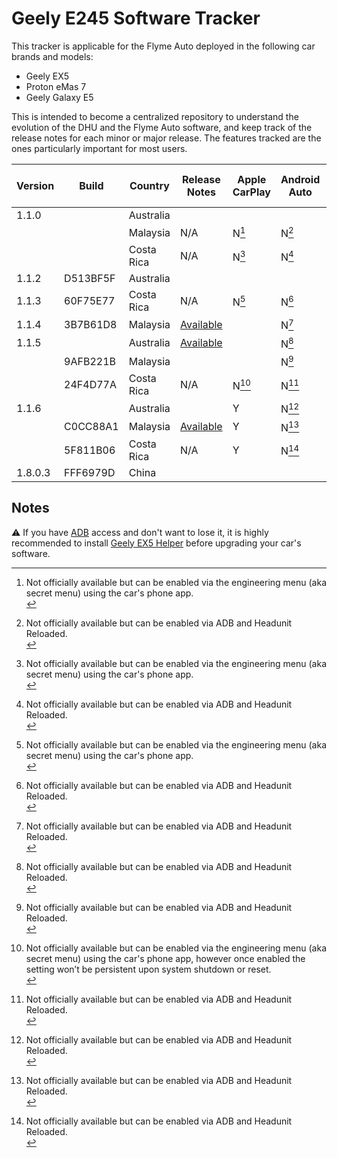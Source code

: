 # Geely E245 Software Tracker
This tracker is applicable for the Flyme Auto deployed in the following car brands and models:
- Geely EX5
- Proton eMas 7
- Geely Galaxy E5

This is intended to become a centralized repository to understand the evolution of the DHU and the Flyme Auto software, and keep track of the release notes for each minor or major release.
The features tracked are the ones particularly important for most users.

| Version | Build    | Country    | Release Notes                                                                                                                                                                                                                           | Apple CarPlay | Android Auto | ADB Access | CarbitLink while Driving | Selectable AVAS Sound |
|---------|----------|------------|-----------------------------------------------------------------------------------------------------------------------------------------------------------------------------------------------------------------------------------------|---------------|--------------|------------|--------------------------|-----------------------|
| 1.1.0   |          | Australia  |                                                                                                                                                                                                                                         |               |              | Y          |                        | N                     |
|         |          | Malaysia   | N/A                                                                                                                                                                                                                                     | N[^1]            | N[^3]           | Y          | Y                        | N                     |
|         |          | Costa Rica | N/A                                                                                                                                                                                                                                     | N[^1]            | N[^3]           | Y          | Y                        | N                     |
| 1.1.2   | D513BF5F | Australia  |                                                                                                                                                                                                                                         |               |              |            |                        |                       |
| 1.1.3   | 60F75E77 | Costa Rica | N/A                                                                                                                                                                                                                                     | N[^1]            | N[^3]           | N          | Y                        | N                     |
| 1.1.4   | 3B7B61D8 | Malaysia   | [Available](/1.1.4_3B7B61D8_MYS.md) |               | N[^3]           |            |                        | N                     |
| 1.1.5   |          | Australia  | [Available](/1.1.5_AUS.md) |               | N[^3]           |            |                        | N                     |
|         | 9AFB221B | Malaysia   |                                                                                                                                                                                                                                         |               | N[^3]           |            |                        | N                     |
|         | 24F4D77A | Costa Rica | N/A                                                                                                                                                                                                                                     | N[^2]            | N[^3]           | N          | N                        | N                     |
| 1.1.6   |          | Australia  |                                                                                                                                                                                                                                         | Y             | N[^3]           |            |                        |                       |
|         | C0CC88A1 | Malaysia   | [Available](/1.1.6_C0CC88A1_MYS.md)                                                          | Y             | N[^3]           | N          | N                        | Y                     |
|         | 5F811B06 | Costa Rica | N/A                                                                                                                                                                                                                                     | Y             | N[^3]           | N          | N                        | Y                     |
| 1.8.0.3 | FFF6979D | China      |                                                                                                                                                                                                                                         |               |              |            |                        |                       |

## Notes
[^1]: Not officially available but can be enabled via the engineering menu (aka secret menu) using the car's phone app.<br>
[^2]: Not officially available but can be enabled via the engineering menu (aka secret menu) using the car's phone app, however once enabled the setting won’t be persistent upon system shutdown or reset.<br>
[^3]: Not officially available but can be enabled via ADB and Headunit Reloaded.<br>

:warning: If you have [ADB](https://developer.android.com/tools/adb) access and don't want to lose it, it is highly recommended to install [Geely EX5 Helper](https://eucalyptus-software-geely-ex5-mods.pages.dev/app-library?fbclid=IwY2xjawLt4rdleHRuA2FlbQIxMABicmlkETF5Zk9VaUhaMWljZ0wyTTI4AR4lZdZsNj7IQlUqDdamVBG2P3U6WChVTcrqTEsuYVpcr3UY5KDUiwF8V3x00g_aem_Ur9yQGfYOTxURHPlcOCHzg) before upgrading your car's software.